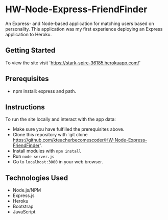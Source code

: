 # HW-Node-Express-FriendFinder
An Express- and Node-based application for matching users based on personality. This application was my first experience 
deploying an Express application to Heroku.

## Getting Started
To view the site visit 'https://stark-spire-36185.herokuapp.com/'

## Prerequisites
- npm install: express and path.

## Instructions
To run the site locally and interact with the app data:
 - Make sure you have fulfilled the prerequisites above.
 - Clone this repository with `git clone https://github.com/kteacherbecomescoder/HW-Node-Express-FriendFinder'.
 - Install modules with `npm install`
 - Run `node server.js`
 - Go to `localhost:3000` in your web browser.

## Technologies Used
- Node.js/NPM
- Express.js
- Heroku
- Bootstrap 
- JavaScript
